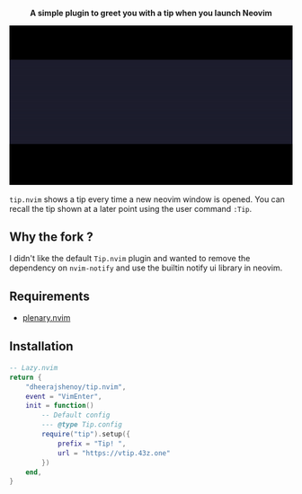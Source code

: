 <div align="center">
  <p><strong>A simple plugin to greet you with a tip when you launch Neovim</strong></p>
</div>

![Demo](./static/demo.gif)

`tip.nvim` shows a tip every time a new neovim window is opened. You can recall the tip shown at a later point using the user command `:Tip`.

## Why the fork ?

I didn't like the default `Tip.nvim` plugin and wanted to remove the dependency on `nvim-notify` and use the builtin notify ui library in neovim. 

## Requirements

- [plenary.nvim](https://github.com/nvim-lua/plenary.nvim)

## Installation

```lua
-- Lazy.nvim
return {
    "dheerajshenoy/tip.nvim",
    event = "VimEnter",
    init = function()
        -- Default config
        --- @type Tip.config
        require("tip").setup({
            prefix = "Tip! ",
            url = "https://vtip.43z.one"
        })
    end,
}
```
